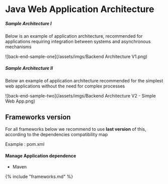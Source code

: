 # Java Web Application Architecture


##### Sample Architecture I
Below is an example of application architecture, recommended for applications requiring integration between systems and asynchronous mechanisms

![back-end-sample-one](/assets/imgs/Backend Architecture V1.png)

##### Sample Architecture II
Below an example of application architecture recommended for the simplest web applications without the need for complex processes

![back-end-sample-two](/assets/imgs/Backend Architecture V2 - Simple Web App.png)


## Frameworks version
For all frameworks below we recommend to use **last version** of this, according to the dependencies compatibility map

Example : pom.xml

#### Manage Application dependence
* Maven

{% include "frameworks.md" %}
